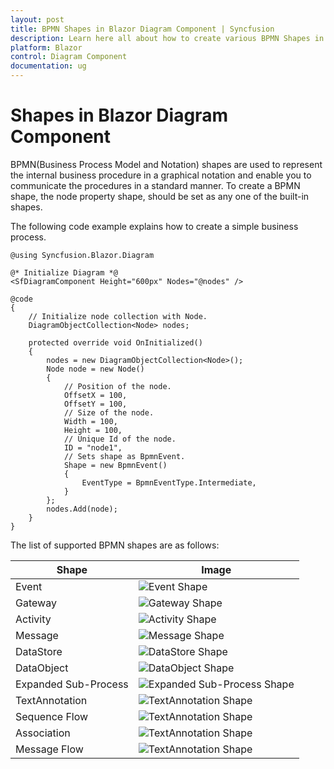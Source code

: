 ```yaml
---
layout: post
title: BPMN Shapes in Blazor Diagram Component | Syncfusion
description: Learn here all about how to create various BPMN Shapes in Syncfusion Blazor Diagram component and more.
platform: Blazor
control: Diagram Component
documentation: ug
---
```


# Shapes in Blazor Diagram Component

BPMN(Business Process Model and Notation) shapes are used to represent the internal business procedure in a graphical notation and enable you to communicate the procedures in a standard manner. To create a BPMN shape, the node property shape, should be set as any one of the built-in shapes.

The following code example explains how to create a simple business process.

```cshtml
@using Syncfusion.Blazor.Diagram

@* Initialize Diagram *@
<SfDiagramComponent Height="600px" Nodes="@nodes" />

@code
{
    // Initialize node collection with Node.
    DiagramObjectCollection<Node> nodes;

    protected override void OnInitialized()
    {
        nodes = new DiagramObjectCollection<Node>();
        Node node = new Node()
        {
            // Position of the node.
            OffsetX = 100,
            OffsetY = 100,
            // Size of the node.
            Width = 100,
            Height = 100,
            // Unique Id of the node.
            ID = "node1",
            // Sets shape as BpmnEvent.
            Shape = new BpmnEvent()
            {
                EventType = BpmnEventType.Intermediate,
            }
        };
        nodes.Add(node);
    }
}
```

The list of supported BPMN shapes are as follows:

| Shape | Image |
| -------- | -------- |
| Event | ![Event Shape](../images/Event.png) |
| Gateway | ![Gateway Shape](../images/Gateway.png) |
| Activity | ![Activity Shape](../images/Task.png) |
| Message | ![Message Shape](../images/Message.png) |
| DataStore | ![DataStore Shape](../images/Datasource.png) |
| DataObject | ![DataObject Shape](../images/Dataobject.png) |
| Expanded Sub-Process | ![Expanded Sub-Process Shape](../images/Group.png) |
| TextAnnotation | ![TextAnnotation Shape](../images/Group.png) |
| Sequence Flow | ![TextAnnotation Shape](../images/Group.png) |
| Association | ![TextAnnotation Shape](../images/Group.png) |
| Message Flow | ![TextAnnotation Shape](../images/Group.png) |
